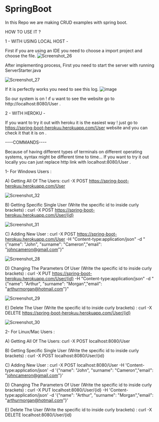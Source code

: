 # SpringBoot
In this Repo we are making CRUD examples with spring boot.

HOW TO USE IT ?

1    - WITH USING LOCAL HOST -

First if you are using an IDE you need to choose a import project and choose the file.
![Screenshot_26](https://user-images.githubusercontent.com/60350565/111508207-800cde00-875c-11eb-95a3-805997eb8ed6.png)

After implementing process, First you need to start the server with running ServerStarter.java

![Screenshot_27](https://user-images.githubusercontent.com/60350565/111509071-6750f800-875d-11eb-8027-100f94dc525f.png)

If it is perfectly works you need to see this log.
![image](https://user-images.githubusercontent.com/60350565/111509286-9ff0d180-875d-11eb-91bb-3b77eb5680ab.png)

So our system is on !  ıf u  want  to see the website go to  http://localhost:8080/User .

2   - WITH HEROKU -

If you want to try it out with heroku it is the easiest way ! just go to https://spring-boot-herokuu.herokuapp.com/User website and you can check it that it is on .

 
----COMMANDS----

Because of having different types of terminals on different operating systems, syntax might be different time to time...
If you want to try it out locally you can just replace http link with localhost:8080/User .

1- For Windows Users :

A) Getting All Of The Users: curl -X POST https://spring-boot-herokuu.herokuapp.com/User 

![Screenshot_32](https://user-images.githubusercontent.com/60350565/111702662-ab232a80-884d-11eb-9ec0-ac55c2cb188b.png)


B) Getting Specific Single User (Write the specific id to inside curly brackets) : curl -X POST https://spring-boot-herokuu.herokuapp.com/User/{id}

![Screenshot_31](https://user-images.githubusercontent.com/60350565/111702675-b0807500-884d-11eb-8027-95720ccce302.png)


C) Adding New User : curl -X POST https://spring-boot-herokuu.herokuapp.com/User -H "Content-type:application/json" -d "{\"name\": \"John\", \"surname\": \"Cameron\",\"email\": \"johncameron@gmail.com\"}"  

![Screenshot_28](https://user-images.githubusercontent.com/60350565/111702756-d0b03400-884d-11eb-8b8e-8542cd9db258.png)


D) Changing The Parameters Of User (Write the specific id to inside curly brackets) : curl -X PUT https://spring-boot-herokuu.herokuapp.com/User/{id} -H "Content-type:application/json" -d "{\"name\": \"Arthur\", \"surname\": \"Morgan\",\"email\": \"arthurmorgan@hotmail.com\"}" 

![Screenshot_29](https://user-images.githubusercontent.com/60350565/111702771-d7d74200-884d-11eb-98b9-e1779059ff3f.png)


E) Delete The User (Write the specific id to inside curly brackets) :
curl -X DELETE https://spring-boot-herokuu.herokuapp.com/User/{id}   

![Screenshot_30](https://user-images.githubusercontent.com/60350565/111702802-df96e680-884d-11eb-8c08-6d827b4df53f.png)



2- For Linux/Mac Users :

A) Getting All Of The Users: curl -X POST localhost:8080/User


B) Getting Specific Single User (Write the specific id to inside curly brackets) : curl -X POST localhost:8080/User/{id}


C) Adding New User : curl -X POST localhost:8080/User -H 'Content-type:application/json' -d '{"name\": "John", "surname": "Cameron","email": "johncameron@gmail.com"}'  


D) Changing The Parameters Of User (Write the specific id to inside curly brackets) : curl -X PUT localhost:8080/User/{id} -H 'Content-type:application/json' -d '{"name": "Arthur", "surname": "Morgan","email": "arthurmorgan@hotmail.com"}' 

E) Delete The User (Write the specific id to inside curly brackets) :
curl -X DELETE localhost:8080/User/{id}  


